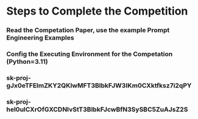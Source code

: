 # Steps to Complete the Competition

### Read the Competation Paper, use the example Prompt Engineering Examples
### Config the Executing Environment for the Competation (Python=3.11)

### sk-proj-gJx0eTFElmZKY2QKlwMFT3BlbkFJW3IKm0CXktfksz7i2qPY
### sk-proj-hel0ulCXrOfGXCDNIvStT3BlbkFJcwBfN3SySBC5ZuAJsZ2S
